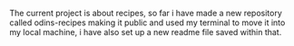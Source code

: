 The current project is about recipes, so far i have made a new repository called odins-recipes making it public and used my terminal to move it into my local machine, i have also set up a new readme file saved within that.